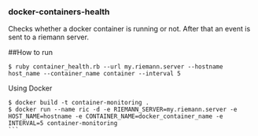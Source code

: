 ### docker-containers-health

Checks whether a docker container is running or not. After that an event is sent to a riemann server.

##How to run

```
$ ruby container_health.rb --url my.riemann.server --hostname host_name --container_name container --interval 5
```

Using Docker

````
$ docker build -t container-monitoring .
$ docker run --name ric -d -e RIEMANN_SERVER=my.riemann.server -e HOST_NAME=hostname -e CONTAINER_NAME=docker_container_name -e INTERVAL=5 container-monitoring
```

